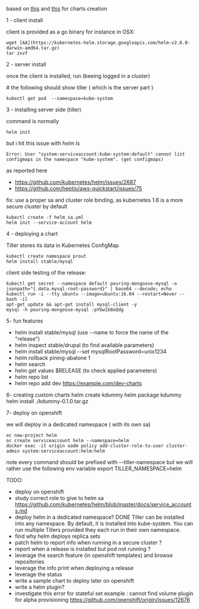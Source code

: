 
based on [this](https://docs.helm.sh/using_helm/#quickstart-guide)
and [this](https://www.influxdata.com/blog/packaged-kubernetes-deployments-writing-helm-chart) for charts creation 

1 - client install

client is provided as a go binary
for instance in OSX:

```
wget [AA](https://kubernetes-helm.storage.googleapis.com/helm-v2.6.0-darwin-amd64.tar.gz)
tar zxvf 
```

2 - server install

once the client is installed, run (beeing logged in a cluster)

\# the following should show tiller ( which is the server part )

```
kubectl get pod  --namespace=kube-system
```

3 - installing server side (tiller)

command is normally 

```
helm init
```

but i hit this issue with *helm ls*

``` 
Error: User "system:serviceaccount:kube-system:default" cannot list configmaps in the namespace "kube-system". (get configmaps)
```

as reported here

- https://github.com/kubernetes/helm/issues/2687
- https://github.com/heptio/aws-quickstart/issues/75

fix: use a proper sa and cluster role binding, as kubernetes 1.6 is a more secure cluster by default

````
kubectl create -f helm_sa.yml
helm init --service-account helm
````

4 - deploying a chart

Tiller stores its data in Kubernetes ConfigMap

```
kubectl create namespace prout
helm install stable/mysql
```


client side testing of the release:

```
kubectl get secret --namespace default pouring-mongoose-mysql -o jsonpath="{.data.mysql-root-password}" | base64 --decode; echo
kubectl run -i --tty ubuntu --image=ubuntu:16.04 --restart=Never -- bash -il
apt-get update && apt-get install mysql-client -y
mysql -h pouring-mongoose-mysql -pYUw1b8oQdg
```

5- fun features

- helm install stable/mysql  (use --name to force the name of the "release")
- helm inspect stable/drupal (to find available parameters)
- helm install stable/mysql --set mysqlRootPassword=unix1234
- helm rollback pining-abalone 1
- helm search
- helm get values $RELEASE (to check applied parameters)
- helm repo list
- helm repo add dev https://example.com/dev-charts

6- creating custom charts
helm create kdummy
helm package kdummy
helm install ./kdummy-0.1.0.tar.gz



7- deploy on openshift

we will deploy in a dedicated namespace ( with its own sa)

```
oc new-project helm
oc create serviceaccount helm --namespace=helm
docker exec -it origin oadm policy add-cluster-role-to-user cluster-admin system:serviceaccount:helm:helm
```
note every command should be prefixed with --tiller-namespace but we will rather use the following env variable
export TILLER_NAMESPACE=helm




TODO:

- deploy on openshift
- study correct role to give to helm sa https://github.com/kubernetes/helm/blob/master/docs/service_accounts.md
- deploy helm in a dedicated namespace? DONE
  Tiller can be installed into any namespace. By default, it is installed into kube-system. You can run multiple Tillers provided they each run in their own namespace.
- find why helm deploys replica sets
- patch helm to report info when running in a secure cluster ?
- report when a release is installed but pod not running ?
- leverage the search feature (in openshift templates) and browse repositories
- leverage the info print when deploying a release
- leverage the status
- write a sample chart to deploy later on openshift
- write a helm plugin?
- investigate this error for stateful set example : cannot find volume plugin for alpha provisioning
  https://github.com/openshift/origin/issues/12676
